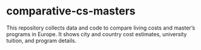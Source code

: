 # comparative-cs-masters
This repository collects data and code to compare living costs and master’s programs in Europe. It shows city and country cost estimates, university tuition, and program details.
